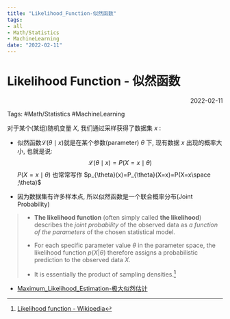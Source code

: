 ```yaml
---
title: "Likelihood_Function-似然函数"
tags:
- all
- Math/Statistics
- MachineLearning
date: "2022-02-11"
---
```

# Likelihood Function - 似然函数

<div align="right"> 2022-02-11</div>

Tags: #Math/Statistics #MachineLearning 

对于某个(某组)随机变量 $X$, 我们通过采样获得了数据集 $x$ :
- 似然函数$\mathcal{L}(\theta \mid x)$就是在某个参数(parameter) $\theta$ 下, 现有数据 $x$ 出现的概率大小, 也就是说: 
$$\mathcal{L}(\theta \mid x) = P(X=x\mid\theta)$$
$P(X=x\mid\theta)$ 也常常写作 $p_{\theta}(x)=P_{\theta}(X=x)=P(X=x\space ;\theta)$

- 因为数据集有许多样本点, 所以似然函数是一个联合概率分布(Joint Probability)

> - **The likelihood function** (often simply called **the likelihood**) describes the *joint probability* of the observed data as *a function of the parameters* of the chosen statistical model. 
> 
> - For each specific parameter value $θ$ in the parameter space, the likelihood function $p ( X | θ )$ therefore assigns a probabilistic prediction to the observed data $X$. 
> 
> - It is essentially the product of sampling densities.[^1]

- [Maximum_Likelihood_Estimation-极大似然估计](notes/2021/2021.12/Maximum_Likelihood_Estimation-极大似然估计.md)

[^1]:[Likelihood function - Wikipedia](https://en.wikipedia.org/wiki/Likelihood_function) 